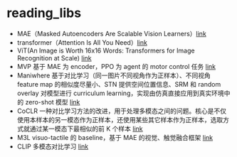 # reading_libs
- MAE（Masked Autoencoders Are Scalable Vision Learners）[link](libs/MAE.md)
- transformer（Attention Is All You Need）[link](libs/transformers.md)
- ViT(An Image is Worth 16x16 Words: Transformers for Image Recognition at Scale) [link](libs/ViT.md)
- MVP 基于 MAE 为 encoder，PPO 为 agent 的 motor control 任务 [link](libs/MVP.md)
- Maniwhere 基于对比学习（同一图片不同视角作为正样本）、不同视角 feature map 的相似度尽量小、STN 提供空间位置信息、SRM 和 random overlay 对模型进行 curriculum learning，实现由仿真直接应用到真实环境中的 zero-shot 模型 [link](libs/Maniwhere.md)
- CoCLR 一种对比学习方法的改进，用于处理多模态之间的问题。核心是不仅使用本样本的另一模态作为正样本，还使用某些其它样本作为正样本，选取方式就通过某一模态下最相似的前 K 个样本 [link](libs/CoCLR.md)
- M3L visuo-tactile 的 baseline，基于 MAE 的视觉、触觉融合框架 [link](libs/M3L.md)
- CLIP 多模态对比学习 [link](libs/CLIP.md)
